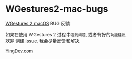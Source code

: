 # WGestures2-mac-bugs
[WGestures 2 macOS](https://www.yingdev.com/projects/wgestures2) BUG 反馈

如果在使用 WGestures 2 过程中`遇到问题`, 或者有好的`功能建议`,<br>
欢迎 [创建 Issue](https://github.com/yingDev/WGestures2-mac-bugs/issues/new). 我会尽量反馈和解决. 


[YingDev.com](https://www.yingdev.com/projects/wgestures2)
